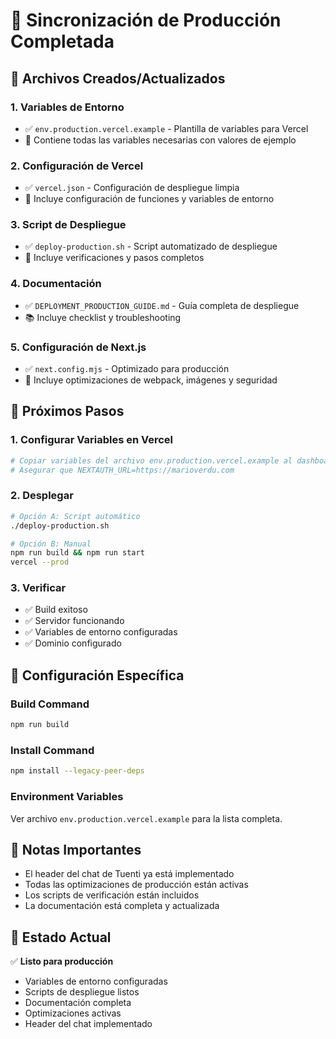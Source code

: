 # 🔄 Sincronización de Producción Completada

## 📁 Archivos Creados/Actualizados

### 1. Variables de Entorno
- ✅ `env.production.vercel.example` - Plantilla de variables para Vercel
- 📝 Contiene todas las variables necesarias con valores de ejemplo

### 2. Configuración de Vercel
- ✅ `vercel.json` - Configuración de despliegue limpia
- 🔧 Incluye configuración de funciones y variables de entorno

### 3. Script de Despliegue
- ✅ `deploy-production.sh` - Script automatizado de despliegue
- 🚀 Incluye verificaciones y pasos completos

### 4. Documentación
- ✅ `DEPLOYMENT_PRODUCTION_GUIDE.md` - Guía completa de despliegue
- 📚 Incluye checklist y troubleshooting

### 5. Configuración de Next.js
- ✅ `next.config.mjs` - Optimizado para producción
- 🚀 Incluye optimizaciones de webpack, imágenes y seguridad

## 🚀 Próximos Pasos

### 1. Configurar Variables en Vercel
```bash
# Copiar variables del archivo env.production.vercel.example al dashboard de Vercel
# Asegurar que NEXTAUTH_URL=https://marioverdu.com
```

### 2. Desplegar
```bash
# Opción A: Script automático
./deploy-production.sh

# Opción B: Manual
npm run build && npm run start
vercel --prod
```

### 3. Verificar
- ✅ Build exitoso
- ✅ Servidor funcionando
- ✅ Variables de entorno configuradas
- ✅ Dominio configurado

## 🔧 Configuración Específica

### Build Command
```bash
npm run build
```

### Install Command
```bash
npm install --legacy-peer-deps
```

### Environment Variables
Ver archivo `env.production.vercel.example` para la lista completa.

## 📝 Notas Importantes

- El header del chat de Tuenti ya está implementado
- Todas las optimizaciones de producción están activas
- Los scripts de verificación están incluidos
- La documentación está completa y actualizada

## 🎯 Estado Actual

✅ **Listo para producción**
- Variables de entorno configuradas
- Scripts de despliegue listos
- Documentación completa
- Optimizaciones activas
- Header del chat implementado

